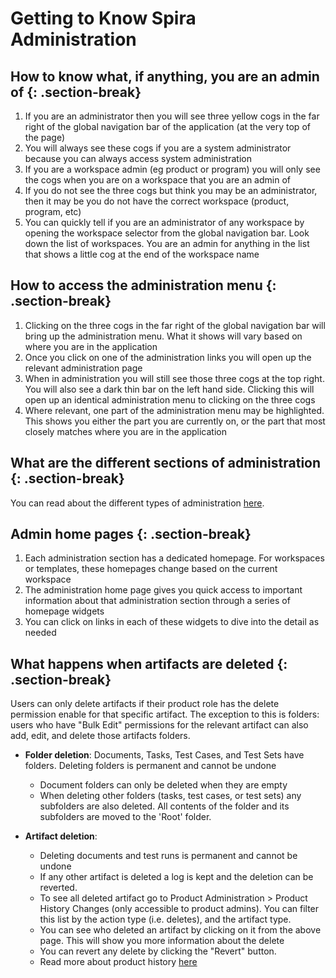 # Getting to Know Spira Administration
## How to know what, if anything, you are an admin of {: .section-break}
1. If you are an administrator then you will see three yellow cogs in the far right of the global navigation bar of the application (at the very top of the page)
2. You will always see these cogs if you are a system administrator because you can always access system administration
3. If you are a workspace admin (eg product or program) you will only see the cogs when you are on a workspace that you are an admin of
4. If you do not see the three cogs but think you may be an administrator, then it may be you do not have the correct workspace (product, program, etc)
5. You can quickly tell if you are an administrator of any workspace by opening the workspace selector from the global navigation bar. Look down the list of workspaces. You are an admin for anything in the list that shows a little cog at the end of the workspace name

## How to access the administration menu {: .section-break}
1. Clicking on the three cogs in the far right of the global navigation bar will bring up the administration menu. What it shows will vary based on where you are in the application
2. Once you click on one of the administration links you will open up the relevant administration page
3. When in administration you will still see those three cogs at the top right. You will also see a dark thin bar on the left hand side. Clicking this will open up an identical administration menu to clicking on the three cogs
4. Where relevant, one part of the administration menu may be highlighted. This shows you either the part you are currently on, or the part that most closely matches where you are in the application

## What are the different sections of administration {: .section-break}
You can read about the different types of administration [here](../Spira-Administration-Guide/System-Administration.md).

## Admin home pages {: .section-break}
1. Each administration section has a dedicated homepage. For workspaces or templates, these homepages change based on the current workspace
2. The administration home page gives you quick access to important information about that administration section through a series of homepage widgets
3. You can click on links in each of these widgets to dive into the detail as needed

## What happens when artifacts are deleted {: .section-break}
Users can only delete artifacts if their product role has the delete permission enable for that specific artifact. The exception to this is folders: users who have "Bulk Edit" permissions for the relevant artifact can also add, edit, and delete those artifacts folders.

- **Folder deletion**: Documents, Tasks, Test Cases, and Test Sets have folders. Deleting folders is permanent and cannot be undone

    - Document folders can only be deleted when they are empty
    - When deleting other folders (tasks, test cases, or test sets) any subfolders are also deleted. All contents of the folder and its subfolders are moved to the 'Root' folder.
    
- **Artifact deletion**: 

    - Deleting documents and test runs is permanent and cannot be undone
    - If any other artifact is deleted a log is kept and the deletion can be reverted.
    - To see all deleted artifact go to Product Administration > Product History Changes (only accessible to product admins). You can filter this list by the action type (i.e. deletes), and the artifact type.
    - You can see who deleted an artifact by clicking on it from the above page. This will show you more information about the delete
    - You can revert any delete by clicking the "Revert" button. 
    - Read more about product history [here](../Spira-Administration-Guide/Product-General-Settings.md/#product-history-changes)